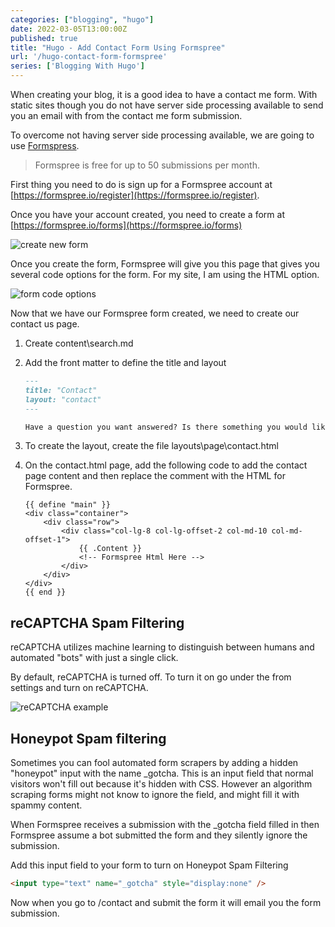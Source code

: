 ```yaml
---
categories: ["blogging", "hugo"]
date: 2022-03-05T13:00:00Z
published: true
title: "Hugo - Add Contact Form Using Formspree"
url: '/hugo-contact-form-formspree'
series: ['Blogging With Hugo']
---
```


When creating your blog, it is a good idea to have a contact me form.  With static sites though you do not have server side processing available to send you an email with from the contact me form submission.

To overcome not having server side processing available, we are going to use [Formspress](https://formspree.io/).

> Formspree is free for up to 50 submissions per month.

<!--more-->

First thing you need to do is sign up for a Formspree account at [https://formspree.io/register](https://formspree.io/register).

Once you have your account created, you need to create a form at [https://formspree.io/forms](https://formspree.io/forms)

![create new form](/images/hugo/contact-form/create-new-form.png)

Once you create the form, Formspree will give you this page that gives you several code options for the form.  For my site, I am using the HTML option.

![form code options](/images/hugo/contact-form/form-info.png)

Now that we have our Formspree form created, we need to create our contact us page.

1. Create content\search.md
1. Add the front matter to define the title and layout

    ```markdown
    ---
    title: "Contact"
    layout: "contact"
    ---

    Have a question you want answered? Is there something you would like me to write about on the blog? Just use the form below to reach out to me.   If you are asking about a particular blog entry, please share the URL of the entry you are asking about.
    ```

1. To create the layout, create the file layouts\page\contact.html
1. On the contact.html page, add the following code to add the contact page content and then replace the comment with the HTML for Formspree.

    ```go-html-template
    {{ define "main" }}
    <div class="container">
        <div class="row">
            <div class="col-lg-8 col-lg-offset-2 col-md-10 col-md-offset-1">
                {{ .Content }}
                <!-- Formspree Html Here -->
            </div>
        </div>
    </div>
    {{ end }}
    ```

## reCAPTCHA Spam Filtering

reCAPTCHA utilizes machine learning to distinguish between humans and automated "bots" with just a single click.

By default, reCAPTCHA is turned off. To turn it on go under the from settings and turn on  reCAPTCHA.

![reCAPTCHA example](/images/hugo/contact-form/reCAPTCHA.png)

## Honeypot Spam filtering

Sometimes you can fool automated form scrapers by adding a hidden "honeypot" input with the name _gotcha. This is an input field that normal visitors won't fill out because it's hidden with CSS. However an algorithm scraping forms might not know to ignore the field, and might fill it with spammy content.

When Formspree receives a submission with the _gotcha field filled in then Formspree assume a bot submitted the form and they silently ignore the submission.

Add this input field to your form to turn on Honeypot Spam Filtering

```html
<input type="text" name="_gotcha" style="display:none" />
```

Now when you go to /contact and submit the form it will email you the form submission.
